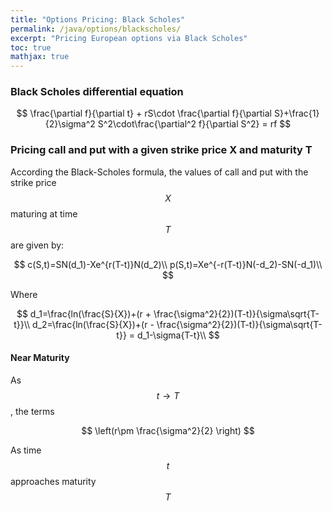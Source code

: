 ```yaml
---
title: "Options Pricing: Black Scholes"
permalink: /java/options/blackscholes/
excerpt: "Pricing European options via Black Scholes"
toc: true
mathjax: true
---
```



### Black Scholes differential equation

$$
\frac{\partial f}{\partial t} + rS\cdot \frac{\partial f}{\partial S}+\frac{1}{2}\sigma^2 S^2\cdot\frac{\partial^2 f}{\partial S^2} = rf
$$

### Pricing call and put with a given strike price X and maturity T

According the Black-Scholes formula, the values of call and put with the strike price $$X$$ maturing at time $$T$$ are given by:

$$
c(S,t)=SN(d_1)-Xe^{r(T-t)}N(d_2)\\
p(S,t)=Xe^{-r(T-t)}N(-d_2)-SN(-d_1)\\
$$

Where

$$
d_1=\frac{ln(\frac{S}{X})+(r + \frac{\sigma^2}{2})(T-t)}{\sigma\sqrt{T-t}}\\
d_2=\frac{ln(\frac{S}{X})+(r - \frac{\sigma^2}{2})(T-t)}{\sigma\sqrt{T-t}} = d_1-\sigma{T-t}\\
$$

#### Near Maturity

As $$t \rightarrow T$$, the terms

$$
\left(r\pm \frac{\sigma^2}{2} \right)
$$

As time $$t$$ approaches maturity $$T$$